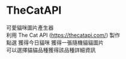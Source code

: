 # TheCatAPI  
可愛貓咪圖片產生器  
利用 The Cat API (https://thecatapi.com/) 製作  
點選 獲得今日貓咪 獲得一張隨機貓貓圖片  
可以選擇貓貓品種獲得該品種詳細資訊  
